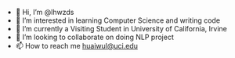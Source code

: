 - 👋 Hi, I’m @lhwzds
- 👀 I’m interested in learning Computer Science and writing code 
- 🌱 I’m currently a Visiting Student in University of California, Irvine
- 💞️ I’m looking to collaborate on doing NLP project
- 📫 How to reach me huaiwul@uci.edu

<!---
lhwzds/lhwzds is a ✨ special ✨ repository because its `README.md` (this file) appears on your GitHub profile.
You can click the Preview link to take a look at your changes.
--->
